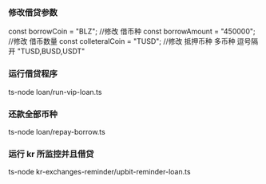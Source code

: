 ### 修改借贷参数

const borrowCoin = "BLZ"; //修改 借币种
const borrowAmount = "450000"; //修改 借币数量
const colleteralCoin = "TUSD"; //修改 抵押币种 多币种 逗号隔开 "TUSD,BUSD,USDT"

### 运行借贷程序

ts-node loan/run-vip-loan.ts

### 还款全部币种

ts-node loan/repay-borrow.ts

### 运行 kr 所监控并且借贷

ts-node kr-exchanges-reminder/upbit-reminder-loan.ts
